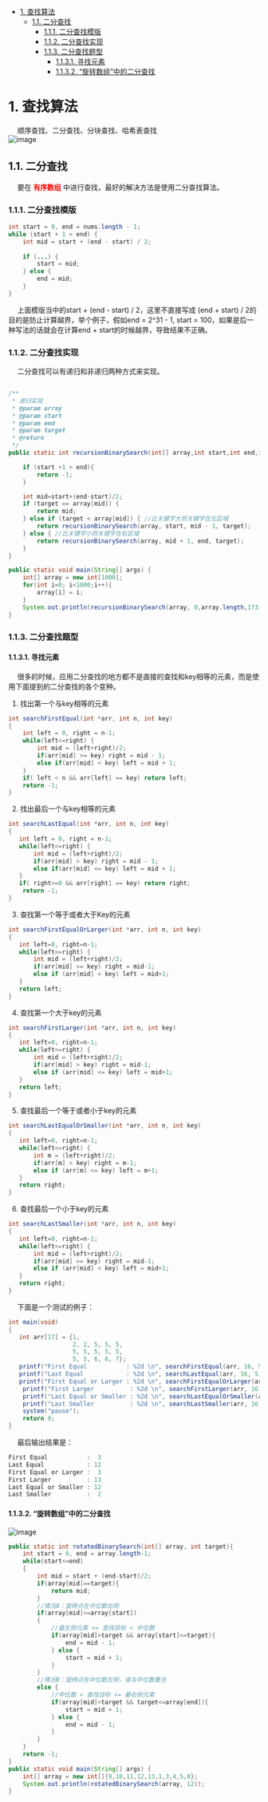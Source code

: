 
<!-- TOC -->

- [1. 查找算法](#1-查找算法)
    - [1.1. 二分查找](#11-二分查找)
        - [1.1.1. 二分查找模版](#111-二分查找模版)
        - [1.1.2. 二分查找实现](#112-二分查找实现)
        - [1.1.3. 二分查找题型](#113-二分查找题型)
            - [1.1.3.1. 寻找元素](#1131-寻找元素)
            - [1.1.3.2. “旋转数组”中的二分查找](#1132-旋转数组中的二分查找)

<!-- /TOC -->



# 1. 查找算法  
<!--
三款经典的查找算法
https://mp.weixin.qq.com/s/3RvYUaAL8xAQQvT88WAJ7g
-->
&emsp; 顺序查找、二分查找、分块查找、哈希表查找  
![image](https://gitee.com/wt1814/pic-host/raw/master/images/java/function/function-32.png)  

## 1.1. 二分查找  
&emsp; 要在 **<font color = "red">有序数组</font>** 中进行查找，最好的解决方法是使用二分查找算法。  

### 1.1.1. 二分查找模版   

```java
int start = 0, end = nums.length - 1;
while (start + 1 < end) {
    int mid = start + (end - start) / 2;
    
    if (...) {
        start = mid;
    } else {
        end = mid;
    }
}
```
&emsp; 上面模版当中的start + (end - start) / 2，这里不直接写成 (end + start) / 2的目的是防止计算越界，举个例子，假如end = 2^31 - 1, start = 100，如果是后一种写法的话就会在计算end + start的时候越界，导致结果不正确。  

### 1.1.2. 二分查找实现  
&emsp; 二分查找可以有递归和非递归两种方式来实现。  

```java

/**
 * 递归实现
 * @param array
 * @param start
 * @param end
 * @param target
 * @return
 */
public static int recursionBinarySearch(int[] array,int start,int end,int target){

    if (start +1 > end){
        return -1;
    }

    int mid=start+(end-start)/2;
    if (target == array[mid]) {
        return mid;
    } else if (target < array[mid]) { //比关键字大则关键字在左区域
        return recursionBinarySearch(array, start, mid - 1, target);
    } else { //比关键字小则关键字在右区域
        return recursionBinarySearch(array, mid + 1, end, target);
    }
}

public static void main(String[] args) {
    int[] array = new int[1000];
    for(int i=0; i<1000;i++){
        array[i] = i;
    }
    System.out.println(recursionBinarySearch(array, 0,array.length,173));
}
```  

### 1.1.3. 二分查找题型  
<!-- 

几乎刷完了力扣所有的二分题，我发现了这些东西。。。（下） 
https://mp.weixin.qq.com/s/zteJKZ6jy5RdhWUTM10kdQ
-->

#### 1.1.3.1. 寻找元素
&emsp; 很多的时候，应用二分查找的地方都不是直接的查找和key相等的元素，而是使用下面提到的二分查找的各个变种。  

1. 找出第一个与key相等的元素  

```java
int searchFirstEqual(int *arr, int n, int key)
{
    int left = 0, right = n-1;
    while(left<=right) {
        int mid = (left+right)/2;
        if(arr[mid] >= key) right = mid - 1;
        else if(arr[mid] < key) left = mid + 1;
    }
    if( left < n && arr[left] == key) return left;
    return -1;
}
```
2. 找出最后一个与key相等的元素  

```java
int searchLastEqual(int *arr, int n, int key)
{
   int left = 0, right = n-1;
   while(left<=right) {
       int mid = (left+right)/2;
       if(arr[mid] > key) right = mid - 1;
       else if(arr[mid] <= key) left = mid + 1;
   }
   if( right>=0 && arr[right] == key) return right;
    return -1;
}
```
3. 查找第一个等于或者大于Key的元素  

```java
int searchFirstEqualOrLarger(int *arr, int n, int key)
{
   int left=0, right=n-1;
   while(left<=right) {
       int mid = (left+right)/2;
       if(arr[mid] >= key) right = mid-1;
       else if (arr[mid] < key) left = mid+1;
   }
   return left;
}
```
4. 查找第一个大于key的元素  

```java
int searchFirstLarger(int *arr, int n, int key)
{
   int left=0, right=n-1;
   while(left<=right) {
       int mid = (left+right)/2;
       if(arr[mid] > key) right = mid-1;
       else if (arr[mid] <= key) left = mid+1;
   }
   return left;
}
```
5. 查找最后一个等于或者小于key的元素  

```java
int searchLastEqualOrSmaller(int *arr, int n, int key)
{
   int left=0, right=n-1;
   while(left<=right) {
       int m = (left+right)/2;
       if(arr[m] > key) right = m-1;
       else if (arr[m] <= key) left = m+1;
   }
   return right;
}
```
6. 查找最后一个小于key的元素    

```java
int searchLastSmaller(int *arr, int n, int key)
{
   int left=0, right=n-1;
   while(left<=right) {
       int mid = (left+right)/2;
       if(arr[mid] >= key) right = mid-1;
       else if (arr[mid] < key) left = mid+1;
   }
   return right;
}
```

&emsp; 下面是一个测试的例子：  

```java
int main(void)
{
   int arr[17] = {1,
                  2, 2, 5, 5, 5,
                  5, 5, 5, 5, 5,
                  5, 5, 6, 6, 7};
   printf("First Equal           : %2d \n", searchFirstEqual(arr, 16, 5));
   printf("Last Equal            : %2d \n", searchLastEqual(arr, 16, 5));
   printf("First Equal or Larger : %2d \n", searchFirstEqualOrLarger(arr, 16, 5));
    printf("First Larger          : %2d \n", searchFirstLarger(arr, 16, 5));
    printf("Last Equal or Smaller : %2d \n", searchLastEqualOrSmaller(arr, 16, 5));
    printf("Last Smaller          : %2d \n", searchLastSmaller(arr, 16, 5));
    system("pause");
    return 0;
}
```
&emsp; 最后输出结果是：  

```java
First Equal           :  3
Last Equal            : 12
First Equal or Larger :  3
First Larger          : 13
Last Equal or Smaller : 12
Last Smaller          :  2
```

#### 1.1.3.2. “旋转数组”中的二分查找  
<!--
★★★“旋转数组”中的二分查找
https://blog.csdn.net/bjweimengshu/article/details/90826510
二分查找团灭力扣旋转排序数组系列
https://mp.weixin.qq.com/s/DBl8lOoKj18SnbTUSfE6Dg
https://blog.csdn.net/whutshiliu/article/details/107290257
-->
![image](https://gitee.com/wt1814/pic-host/raw/master/images/java/function/function-48.png)  

```java
public static int rotatedBinarySearch(int[] array, int target){	
    int start = 0, end = array.length-1;	
    while(start<=end)	
    {	
        int mid = start + (end-start)/2;	
        if(array[mid]==target){	
            return mid;	
        }	
        //情况A：旋转点在中位数右侧	
        if(array[mid]>=array[start])	
        {	
            //最左侧元素 <= 查找目标 < 中位数	
            if(array[mid]>target && array[start]<=target){	
                end = mid - 1;	
            } else {	
                start = mid + 1;	
            }	
        }	
        //情况B：旋转点在中位数左侧，或与中位数重合	
        else {	
            //中位数 < 查找目标 <= 最右侧元素	
            if(array[mid]<target && target<=array[end]){	
                start = mid + 1;	
            } else {	
                end = mid - 1;	
            }	
        }	
    }	
    return -1;	
}	
public static void main(String[] args) {	
    int[] array = new int[]{9,10,11,12,13,1,3,4,5,8};	
    System.out.println(rotatedBinarySearch(array, 12));	
}
```